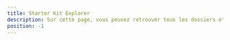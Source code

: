 ```yaml
---
title: Starter Kit Explorer
description: Sur cette page, vous pouvez retrouver tous les dossiers et fichiers créés par le Starter Kit Vue Dash et des informations explicatives les concernant.
position: -1
---
```


<doc-content-explorer></doc-content-explorer>
